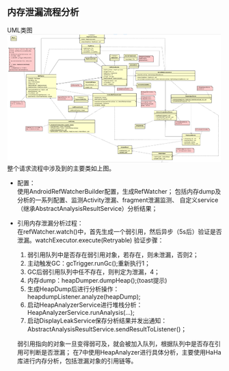 ## 内存泄漏流程分析

UML类图
<br><img src="leakCanary.png" width="500" height="300"/><br>
 整个请求流程中涉及到的主要类如上图。
 
* 配置：<br>
    使用AndroidRefWatcherBuilder配置，生成RefWatcher；
    包括内存dump及分析的一系列配置、监测Activity泄漏、fragment泄漏监测、
    自定义service（继承AbstractAnalysisResultService）分析结果；
    
* 引用内存泄漏分析过程：<br>
    在refWatcher.watch()中，首先生成一个弱引用，然后异步（5s后）验证是否泄漏。watchExecutor.execute(Retryable)
    验证步骤：
    1. 弱引用队列中是否存在弱引用对象，若存在，则未泄漏，否则2；
    2. 主动触发GC：gcTrigger.runGc();重新执行1；
    3. GC后弱引用队列中任不存在，则判定为泄漏，4；
    4. 内存dump：heapDumper.dumpHeap();(toast提示)
    5. 生成HeapDump后进行分析操作：heapdumpListener.analyze(heapDump);
    6. 启动HeapAnalyzerService进行堆栈分析：HeapAnalyzerService.runAnalysis(...);
    7. 启动DisplayLeakService保存分析结果并发出通知：AbstractAnalysisResultService.sendResultToListener()；
    
    弱引用指向的对象一旦变得弱可及，就会被加入队列，根据队列中是否存在引用可判断是否泄漏；
    在7中使用HeapAnalyzer进行具体分析，主要使用HaHa库进行内存分析，包括泄漏对象的引用链等。